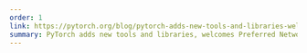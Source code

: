 ```yaml
---
order: 1
link: https://pytorch.org/blog/pytorch-adds-new-tools-and-libraries-welcomes-preferred-networks-to-its-community/ 
summary: PyTorch adds new tools and libraries, welcomes Preferred Networks to its community.
---
```



